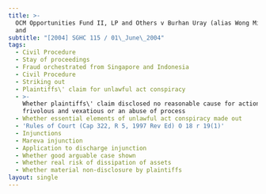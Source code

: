```yaml
---
title: >-
  OCM Opportunities Fund II, LP and Others v Burhan Uray (alias Wong Ming Kiong)
  and
subtitle: "[2004] SGHC 115 / 01\_June\_2004"
tags:
  - Civil Procedure
  - Stay of proceedings
  - Fraud orchestrated from Singapore and Indonesia
  - Civil Procedure
  - Striking out
  - Plaintiffs\' claim for unlawful act conspiracy
  - >-
    Whether plaintiffs\' claim disclosed no reasonable cause for action, or was
    frivolous and vexatious or an abuse of process
  - Whether essential elements of unlawful act conspiracy made out
  - 'Rules of Court (Cap 322, R 5, 1997 Rev Ed) O 18 r 19(1)'
  - Injunctions
  - Mareva injunction
  - Application to discharge injunction
  - Whether good arguable case shown
  - Whether real risk of dissipation of assets
  - Whether material non-disclosure by plaintiffs
layout: single
---
```


